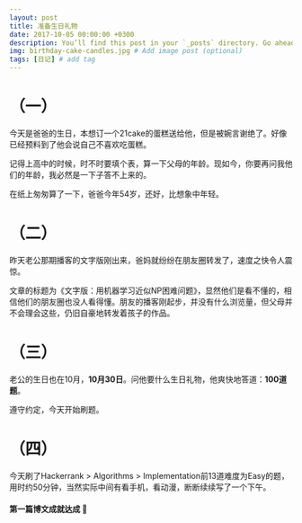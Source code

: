 ```yaml
---
layout: post
title: 准备生日礼物
date: 2017-10-05 00:00:00 +0300
description: You’ll find this post in your `_posts` directory. Go ahead and edit it and re-build the site to see your changes. # Add post description (optional)
img: birthday-cake-candles.jpg # Add image post (optional)
tags: [日记] # add tag
---
```


# （一）

今天是爸爸的生日，本想订一个21cake的蛋糕送给他，但是被婉言谢绝了。好像已经预料到了他会说自己不喜欢吃蛋糕。

记得上高中的时候，时不时要填个表，算一下父母的年龄。现如今，你要再问我他们的年龄，我必然是一下子答不上来的。

在纸上匆匆算了一下，爸爸今年54岁，还好，比想象中年轻。

# （二）

昨天老公那期播客的文字版刚出来，爸妈就纷纷在朋友圈转发了，速度之快令人震惊。

文章的标题为《文字版：用机器学习近似NP困难问题》，显然他们是看不懂的，相信他们的朋友圈也没人看得懂。朋友的播客刚起步，并没有什么浏览量，但父母并不会理会这些，仍旧自豪地转发着孩子的作品。

# （三）

老公的生日也在10月，**10月30日**。问他要什么生日礼物，他爽快地答道：**100道题**。

遵守约定，今天开始刷题。

# （四）

今天刷了Hackerrank > Algorithms > Implementation前13道难度为Easy的题，用时约50分钟，当然实际中间有看手机，看动漫，断断续续写了一个下午。

#### 第一篇博文成就达成 :tada: